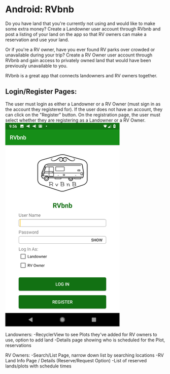 # Android: RVbnb

Do you have land that you're currently not using and would like to make some extra money? Create a Landowner user account through RVbnb and post a listing of your land on the app so that RV owners can make a reservation and use your land. 

Or if you're a RV owner, have you ever found RV parks over crowded or unavailable during your trip? Create a RV Owner user account through RVbnb and gain access to privately owned land that would have been previously unavailable to you.

RVbnb is a great app that connects landowners and RV owners together. 

## Login/Register Pages:
The user must login as either a Landowner or a RV Owner (must sign in as the account they registered for). If the user does not have an account, they can click on the "Register" button. On the registration page, the user must select whether they are registering as a Landowner or a RV Owner.
<img src="images/login.png" alt="applauncher" width="360px">


Landowners:
-RecyclerView to see Plots they've added for RV owners to use, option to add land
-Details page showing who is scheduled for the Plot, reservations

RV Owners:
-Search/List Page, narrow down list by searching locations
-RV Land Info Page / Details (Reserve/Request Option)
-List of reserved lands/plots with schedule times
